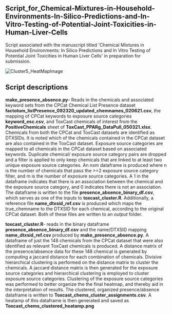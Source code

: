 ## Script_for_Chemical-Mixtures-in-Household-Environments-In-Silico-Predictions-and-In-Vitro-Testing-of-Potential-Joint-Toxicities-in-Human-Liver-Cells
Script associated with the manuscript titled 'Chemical Mixtures in Household Environments: In Silico Predictions and In Vitro Testing of Potential Joint Toxicities in Human Liver Cells' in preparation for submission.

![Cluster5_HeatMapImage](https://user-images.githubusercontent.com/72747901/146393635-815c7716-b7f1-4052-9e00-f4a14a46e9bc.png)



## Script descriptions

**make_presence_absence.py**- Reads in the chemicals and associated keyword sets from the CPCat Chemical List Presence dataset **factotum_listPresence_092320_updated_chemnames_020621.csv**, the mapping of CPCat keywords to exposure source categories **keyword_esc.csv**, and ToxCast chemicals of interest from the **PositiveChemicals** sheet of **ToxCast_PPARg_DataPull_050321.xlsx**. Chemicals from both the CPCat and ToxCast datasets are identified as DTXSIDs. It is noted which of the chemicals contained in the CPCat dataset are also contained in the ToxCast dataset. Exposure source categories are mapped to all chemicals in the CPCat dataset based on associated keywords. Duplicate chemical/ exposure source category pairs are dropped and a filter is applied to only keep chemicals that are linked to at least two unique exposure source categories. An nxm dataframe is produced where n is the number of chemicals that pass the >=2 exposure source category filter, and m is the number of exposure source categories. A 1 in the dataframe indicates that there is an association between the chemical and the exposure source category, and 0 indicates there is not an association. The dataframe is written to the file **presence_absence_binary_df.csv**, which serves as one of the inputs to **toxcast_cluster.R**. Additionally, a reference file **name_dtxsid_ref.csv** is produced which maps the true_chemname to the DTXSID for each chemical, according to the original CPCat dataset. Both of these files are written to an *output* folder.

**toxcast_cluster.R**- reads in the binary dataframe **presence_absence_binary_df.csv** and the name/DTXSID mapping **name_dtxsid_ref.csv** produced by **make_presence_absence.py**. A dataframe of just the 148 chemicals from the CPCat dataset that were also identified as relevant ToxCast chemicals is produced. A distance matrix of the presence/absence data for these 148 chemical is generated by computing a jaccard distance for each combination of chemicals. Divisive hierarchical clustering is performed on the distance matrix to cluster the chemicals. A jaccard distance matrix is then generated for the exposure source categories and hierarchical clustering is employed to cluster exposure source categories. Clustering of the exposure source categories was performed to better organize the the final heatmap, and thereby aid in the interpretation of results. The clustered, organized presence/absence dataframe is written to **Toxcast_chems_cluster_assignments.csv**. A heatamp of this dataframe is then generated and saved as **Toxcast_chems_clustered_heatamp.png**
